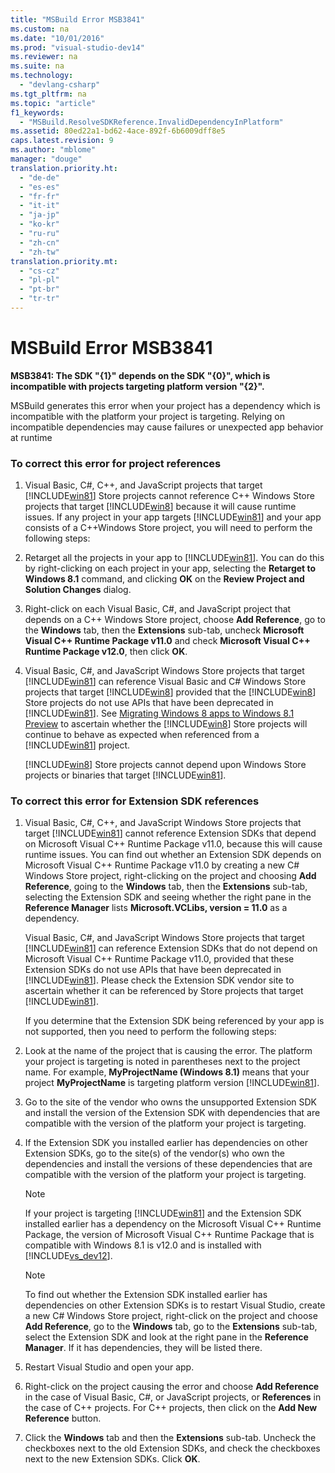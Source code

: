 ```yaml
---
title: "MSBuild Error MSB3841"
ms.custom: na
ms.date: "10/01/2016"
ms.prod: "visual-studio-dev14"
ms.reviewer: na
ms.suite: na
ms.technology: 
  - "devlang-csharp"
ms.tgt_pltfrm: na
ms.topic: "article"
f1_keywords: 
  - "MSBuild.ResolveSDKReference.InvalidDependencyInPlatform"
ms.assetid: 80ed22a1-bd62-4ace-892f-6b6009dff8e5
caps.latest.revision: 9
ms.author: "mblome"
manager: "douge"
translation.priority.ht: 
  - "de-de"
  - "es-es"
  - "fr-fr"
  - "it-it"
  - "ja-jp"
  - "ko-kr"
  - "ru-ru"
  - "zh-cn"
  - "zh-tw"
translation.priority.mt: 
  - "cs-cz"
  - "pl-pl"
  - "pt-br"
  - "tr-tr"
---
```

# MSBuild Error MSB3841
**MSB3841: The SDK "{1}" depends on the SDK "{0}", which is incompatible with projects targeting platform version "{2}".**  
  
 MSBuild generates this error when your project has a dependency which is incompatible with the platform your project is targeting. Relying on incompatible dependencies may cause failures or unexpected app behavior at runtime  
  
### To correct this error for project references  
  
1.  Visual Basic, C#, C++, and JavaScript projects that target [!INCLUDE[win81](../debugger/includes/win81_md.md)] Store projects cannot reference C++ Windows Store projects that target [!INCLUDE[win8](../codequality/includes/win8_md.md)] because it will cause runtime issues. If any project in your app targets [!INCLUDE[win81](../debugger/includes/win81_md.md)] and your app consists of a C++Windows Store project, you will need to perform the following steps:  
  
2.  Retarget all the projects in your app to [!INCLUDE[win81](../debugger/includes/win81_md.md)]. You can do this by right-clicking on each project in your app, selecting the **Retarget to Windows 8.1** command, and clicking **OK** on the **Review Project and Solution Changes** dialog.  
  
3.  Right-click on each Visual Basic, C#, and JavaScript project that depends on a C++ Windows Store project, choose **Add Reference**, go to the **Windows** tab, then the **Extensions** sub-tab, uncheck **Microsoft Visual C++ Runtime Package v11.0** and check **Microsoft Visual C++ Runtime Package v12.0**, then click **OK**.  
  
4.  Visual Basic, C#, and JavaScript Windows Store projects that target [!INCLUDE[win81](../debugger/includes/win81_md.md)] can reference Visual Basic and C# Windows Store projects that target [!INCLUDE[win8](../codequality/includes/win8_md.md)] provided that the [!INCLUDE[win8](../codequality/includes/win8_md.md)] Store projects do not use APIs that have been deprecated in [!INCLUDE[win81](../debugger/includes/win81_md.md)]. See [Migrating Windows 8 apps to Windows 8.1 Preview](http://msdn.microsoft.com/library/windows/apps/dn263113.aspx) to ascertain whether the [!INCLUDE[win8](../codequality/includes/win8_md.md)] Store projects will continue to behave as expected when referenced from a [!INCLUDE[win81](../debugger/includes/win81_md.md)] project.  
  
     [!INCLUDE[win8](../codequality/includes/win8_md.md)] Store projects cannot depend upon Windows Store projects or binaries that target [!INCLUDE[win81](../debugger/includes/win81_md.md)].  
  
### To correct this error for Extension SDK references  
  
1.  Visual Basic, C#, C++, and JavaScript Windows Store projects that target [!INCLUDE[win81](../debugger/includes/win81_md.md)] cannot reference Extension SDKs that depend on Microsoft Visual C++ Runtime Package v11.0, because this will cause runtime issues. You can find out whether an Extension SDK depends on Microsoft Visual C++ Runtime Package v11.0 by creating a new C# Windows Store project, right-clicking on the project and choosing **Add Reference**, going to the **Windows** tab, then the **Extensions** sub-tab, selecting the Extension SDK and seeing whether the right pane in the **Reference Manager** lists **Microsoft.VCLibs, version = 11.0** as a dependency.  
  
     Visual Basic, C#, and JavaScript Windows Store projects that target [!INCLUDE[win81](../debugger/includes/win81_md.md)] can reference Extension SDKs that do not depend on Microsoft Visual C++ Runtime Package v11.0, provided that these Extension SDKs do not use APIs that have been deprecated in [!INCLUDE[win81](../debugger/includes/win81_md.md)]. Please check the Extension SDK vendor site to ascertain whether it can be referenced by Store projects that target [!INCLUDE[win81](../debugger/includes/win81_md.md)].  
  
     If you determine that the Extension SDK being referenced by your app is not supported, then you need to perform the following steps:  
  
2.  Look at the name of the project that is causing the error. The platform your project is targeting is noted in parentheses next to the project name. For example, **MyProjectName (Windows 8.1)** means that your project **MyProjectName** is targeting platform version [!INCLUDE[win81](../debugger/includes/win81_md.md)].  
  
3.  Go to the site of the vendor who owns the unsupported Extension SDK and install the version of the Extension SDK with dependencies that are compatible with the version of the platform your project is targeting.  
  
4.  If the Extension SDK you installed earlier has dependencies on other Extension SDKs, go to the site(s) of the vendor(s) who own the dependencies and install the versions of these dependencies that are compatible with the version of the platform your project is targeting.  
  
    > [!NOTE]
    >  If your project is targeting [!INCLUDE[win81](../debugger/includes/win81_md.md)] and the Extension SDK installed earlier has a dependency on the Microsoft Visual C++ Runtime Package, the version of Microsoft Visual C++ Runtime Package that is compatible with Windows 8.1 is v12.0 and is installed with [!INCLUDE[vs_dev12](../extensibility/includes/vs_dev12_md.md)].  
  
    > [!NOTE]
    >  To find out whether the Extension SDK installed earlier has dependencies on other Extension SDKs is to restart Visual Studio, create a new C# Windows Store project, right-click on the project and choose **Add Reference**, go to the **Windows** tab, go to the **Extensions** sub-tab, select the Extension SDK and look at the right pane in the **Reference Manager**. If it has dependencies, they will be listed there.  
  
5.  Restart Visual Studio and open your app.  
  
6.  Right-click on the project causing the error and choose **Add Reference** in the case of Visual Basic, C#, or JavaScript projects, or **References** in the case of C++ projects. For C++ projects, then click on the **Add New Reference** button.  
  
7.  Click the **Windows** tab and then the **Extensions** sub-tab. Uncheck the checkboxes next to the old Extension SDKs, and check the checkboxes next to the new Extension SDKs. Click **OK**.